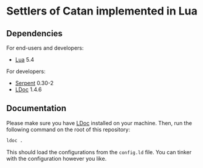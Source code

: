 # Settlers of Catan implemented in Lua

## Dependencies

For end-users and developers:

* [Lua] 5.4

For developers:

* [Serpent] 0.30-2
* [LDoc] 1.4.6

## Documentation

Please make sure you have [LDoc] installed on your machine. Then, run the following command on the root of this repository:

```sh
ldoc .
```

This should load the configurations from the `config.ld` file. You can tinker with the configuration however you like.

[Lua]: https://www.lua.org/
[Serpent]: https://luarocks.org/modules/paulclinger/serpent
[LDoc]: https://stevedonovan.github.io/ldoc/
